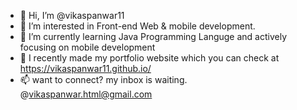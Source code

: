- 👋 Hi, I’m @vikaspanwar11
- 👀 I’m interested in Front-end Web & mobile development.
- 🌱 I’m currently learning Java Programming Languge and actively focusing on mobile development
- 👀 I recently made my portfolio website which you can check at https://vikaspanwar11.github.io/
- 📫 want to connect? my inbox is waiting. @vikaspanwar.html@gmail.com


<!---
vikaspanwar11/vikaspanwar11 is a ✨ special ✨ repository because its `README.md` (this file) appears on your GitHub profile.
You can click the Preview link to take a look at your changes.
--->
